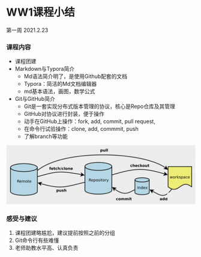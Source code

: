 # WW1课程小结

第一周 2021.2.23

### 课程内容

+ 课程团建
+ Markdown与Typora简介
  + Md语法简介明了，是使用Github配套的文档
  + Typora：简洁的Md文档编辑器
  + md基本语法，画图，数学公式
+ Git与GitHub简介
  + Git是一套实现分布式版本管理的协议，核心是Repo仓库及其管理
  + GitHub对协议进行封装，便于操作
  + 动手在GitHub上操作：fork,  add, commit, pull request,
  + 在命令行试验操作：clone, add, commmit, push
  + 了解branch等功能

![img](23-Day1_pic1.png)

### 感受与建议

1. 课程团建略尴尬，建议提前按照之前的分组
2. Git命令行有些难懂
3. 老师助教水平高、认真负责

